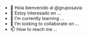 - 👋 Hola bienvenido al @gruposavia
- 👀 Estoy interesado en ...
- 🌱 I’m currently learning ...
- 💞️ I’m looking to collaborate on ...
- 📫 How to reach me ...

<!---
gruposavia/gruposavia is a ✨ special ✨ repository because its `README.md` (this file) appears on your GitHub profile.
You can click the Preview link to take a look at your changes.
--->
